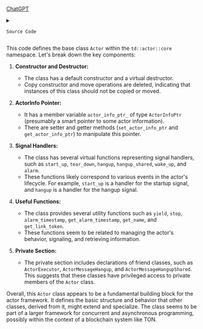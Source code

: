[ChatGPT](https://chat.openai.com/c/5a99e035-1200-4257-b9e2-d29a5c85e006)

<details>
  <summary>

    Source Code

  </summary>
  
```cpp

#pragma once
#include "td/actor/core/ActorInfo.h"

#include "td/utils/SharedObjectPool.h"

namespace td {
namespace actor {
namespace core {
class Actor {
 public:
  Actor() = default;
  Actor(const Actor &) = delete;
  Actor &operator=(const Actor &) = delete;
  Actor(Actor &&other) = delete;
  Actor &operator=(Actor &&other) = delete;
  virtual ~Actor() = default;

  void set_actor_info_ptr(ActorInfoPtr actor_info_ptr) {
    actor_info_ptr_ = std::move(actor_info_ptr);
  }
  const ActorInfoPtr &get_actor_info_ptr() const {
    return actor_info_ptr_;
  }

  td::Unit dummy() {
    return td::Unit();
  }

 protected:
  // Signal handlers
  virtual void start_up() {  // StartUp signal handler
    yield();
  }
  virtual void tear_down() {  // TearDown signal handler (or Kill)
    //noop
  }
  virtual void hangup() {  // HangUp signal handler
    stop();
  }
  virtual void hangup_shared() {  // HangUp signal handler
    loop();
  }
  virtual void wake_up() {  // WakeUp signal handler
    loop();
  }
  virtual void alarm() {  // Alarm signal handler
    loop();
  }

  virtual void loop() {  // default handler
    //noop
  }

  // Useful functions
  void yield() {  // send wakeup signal to itself
    ActorExecuteContext::get()->set_yield();
  }
  void stop() {  // send Kill signal to itself
    ActorExecuteContext::get()->set_stop();
  }
  Timestamp &alarm_timestamp() {
    return ActorExecuteContext::get()->alarm_timestamp();
  }
  Timestamp get_alarm_timestamp() {
    return ActorExecuteContext::get()->get_alarm_timestamp();
  }

  CSlice get_name() {
    return actor_info_ptr_->get_name();
  }
  uint64 get_link_token() {
    return ActorExecuteContext::get()->get_link_token();
  }

  //set context that will be inherited by all childrens
  //void set_context(std::shared_ptr<ActorContext> context);

  //void do_stop();  // process Kill signal immediately

 private:
  friend class ActorExecutor;
  friend class ActorMessageHangup;
  friend class ActorMessageHangupShared;

  ActorInfoPtr actor_info_ptr_;
};

}  // namespace core
}  // namespace actor
}  // namespace td


  ```
</details>

This code defines the base class `Actor` within the `td::actor::core` namespace. Let's break down the key components:

1. **Constructor and Destructor:**
   - The class has a default constructor and a virtual destructor.
   - Copy constructor and move operations are deleted, indicating that instances of this class should not be copied or moved.

2. **ActorInfo Pointer:**
   - It has a member variable `actor_info_ptr_` of type `ActorInfoPtr` (presumably a smart pointer to some actor information).
   - There are setter and getter methods (`set_actor_info_ptr` and `get_actor_info_ptr`) to manipulate this pointer.

3. **Signal Handlers:**
   - The class has several virtual functions representing signal handlers, such as `start_up`, `tear_down`, `hangup`, `hangup_shared`, `wake_up`, and `alarm`.
   - These functions likely correspond to various events in the actor's lifecycle. For example, `start_up` is a handler for the startup signal, and `hangup` is a handler for the hangup signal.

4. **Useful Functions:**
   - The class provides several utility functions such as `yield`, `stop`, `alarm_timestamp`, `get_alarm_timestamp`, `get_name`, and `get_link_token`.
   - These functions seem to be related to managing the actor's behavior, signaling, and retrieving information.

5. **Private Section:**
   - The private section includes declarations of friend classes, such as `ActorExecutor`, `ActorMessageHangup`, and `ActorMessageHangupShared`. This suggests that these classes have privileged access to private members of the `Actor` class.

Overall, this `Actor` class appears to be a fundamental building block for the actor framework. It defines the basic structure and behavior that other classes, derived from it, might extend and specialize. The class seems to be part of a larger framework for concurrent and asynchronous programming, possibly within the context of a blockchain system like TON.
